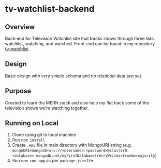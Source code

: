 # tv-watchlist-backend

## Overview

Back-end for Television Watchlist site that tracks shows through three lists: watchlist, watching, and watched. Front-end can be found in my repository [tv-watchlist](https://github.com/brynious/tv-watchlist).

## Design

Basic design with very simple schema and no relational data just yet.

## Purpose

Created to learn the MERN stack and also help my flat track some of the television shows we're watching together.

## Running on Local

1. Clone using git to local machine
2. Run `npm install`
3. Create `.env` file in main directory with MongoURI string (e.g. `mongoURI=mongodb+srv://<username>:<password>@cluster0.<database>.mongodb.net/myFirstDatabase?retryWrites=true&w=majority`)
4. Run `npm run app` as per `package.json` file
